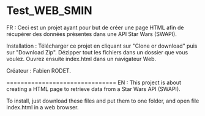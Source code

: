 # Test_WEB_SMIN
FR :
Ceci est un projet ayant pour but de créer une page HTML afin de récupérer des données présentes dans une API Star Wars (SWAPI).

Installation : Télécharger ce projet en cliquant sur "Clone or download" puis sur "Download Zip". Dézipper tout les fichiers dans un dossier que vous voulez. Ouvrez ensuite index.html dans un navigateur Web.

Créateur : Fabien RODET.

===============================
EN :
This project is about creating a HTML page to retrieve data from a Star Wars API (SWAPI).

To install, just download these files and put them to one folder, and open file index.html in a web browser.
